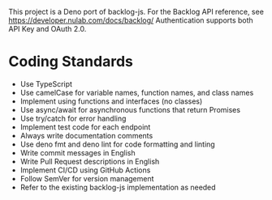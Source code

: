 This project is a Deno port of backlog-js.
For the Backlog API reference, see https://developer.nulab.com/docs/backlog/
Authentication supports both API Key and OAuth 2.0.

# Coding Standards

- Use TypeScript
- Use camelCase for variable names, function names, and class names
- Implement using functions and interfaces (no classes)
- Use async/await for asynchronous functions that return Promises
- Use try/catch for error handling
- Implement test code for each endpoint
- Always write documentation comments
- Use deno fmt and deno lint for code formatting and linting
- Write commit messages in English
- Write Pull Request descriptions in English
- Implement CI/CD using GitHub Actions
- Follow SemVer for version management
- Refer to the existing backlog-js implementation as needed
